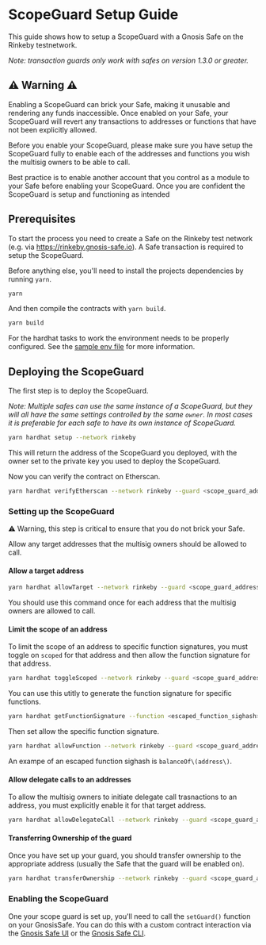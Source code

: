 # ScopeGuard Setup Guide

This guide shows how to setup a ScopeGuard with a Gnosis Safe on the Rinkeby testnetwork.

_Note: transaction guards only work with safes on version 1.3.0 or greater._

## ⚠️ Warning ⚠️

Enabling a ScopeGuard can brick your Safe, making it unusable and rendering any funds inaccessible.
Once enabled on your Safe, your ScopeGuard will revert any transactions to addresses or functions that have not been explicitly allowed.

Before you enable your ScopeGuard, please make sure you have setup the ScopeGuard fully to enable each of the addresses and functions you wish the multisig owners to be able to call.

Best practice is to enable another account that you control as a module to your Safe before enabling your ScopeGuard. Once you are confident the ScopeGuard is setup and functioning as intended

## Prerequisites

To start the process you need to create a Safe on the Rinkeby test network (e.g. via https://rinkeby.gnosis-safe.io). A Safe transaction is required to setup the ScopeGuard.

Before anything else, you'll need to install the projects dependencies by running `yarn`.

```bash
yarn
```

And then compile the contracts with `yarn build`.

```bash
yarn build
```

For the hardhat tasks to work the environment needs to be properly configured. See the [sample env file](../.env.sample) for more information.

## Deploying the ScopeGuard

The first step is to deploy the ScopeGuard.

_Note: Multiple safes can use the same instance of a ScopeGuard, but they will all have the same settings controlled by the same `owner`. In most cases it is preferable for each safe to have its own instance of ScopeGuard._

```bash
yarn hardhat setup --network rinkeby
```

This will return the address of the ScopeGuard you deployed, with the owner set to the private key you used to deploy the ScopeGuard.

Now you can verify the contract on Etherscan.

```bash
yarn hardhat verifyEtherscan --network rinkeby --guard <scope_guard_address>
```

### Setting up the ScopeGuard

⚠️ Warning, this step is critical to ensure that you do not brick your Safe.

Allow any target addresses that the multisig owners should be allowed to call.

#### Allow a target address

```bash
yarn hardhat allowTarget --network rinkeby --guard <scope_guard_address> --target <target_address>
```

You should use this command once for each address that the multisig owners are allowed to call.

#### Limit the scope of an address

To limit the scope of an address to specific function signatures, you must toggle on `scoped` for that address and then allow the function signature for that address.

```bash
yarn hardhat toggleScoped --network rinkeby --guard <scope_guard_address> --target <target_address>
```

You can use this utitly to generate the function signature for specific functions.

```bash
yarn hardhat getFunctionSignature --function <escaped_function_sighash>
```

Then set allow the specific function signature.

```bash
yarn hardhat allowFunction --network rinkeby --guard <scope_guard_address> --target <target_address> --sig <function_signature>
```

An exampe of an escaped function sighash is `balanceOf\(address\)`.

#### Allow delegate calls to an addresses

To allow the multisig owners to initiate delegate call trasnactions to an address, you must explicitly enable it for that target address.

```bash
yarn hardhat allowDelegateCall --network rinkeby --guard <scope_guard_address> --target <target_address>
```

#### Transferring Ownership of the guard

Once you have set up your guard, you should transfer ownership to the appropriate address (usually the Safe that the guard will be enabled on).

```bash
yarn hardhat transferOwnership --network rinkeby --guard <scope_guard_address> --newOwner <new_owner_address>
```

### Enabling the ScopeGuard

One your scope guard is set up, you'll need to call the `setGuard()` function on your GnosisSafe.
You can do this with a custom contract interaction via the [Gnosis Safe UI](http://gnosis-safe.io/) or the [Gnosis Safe CLI](https://github.com/gnosis/safe-cli).
